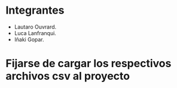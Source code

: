 # Integrantes
- Lautaro Ouvrard.
- Luca Lanfranqui.
- Iñaki Gopar.

# Fijarse de cargar los respectivos archivos csv al proyecto
